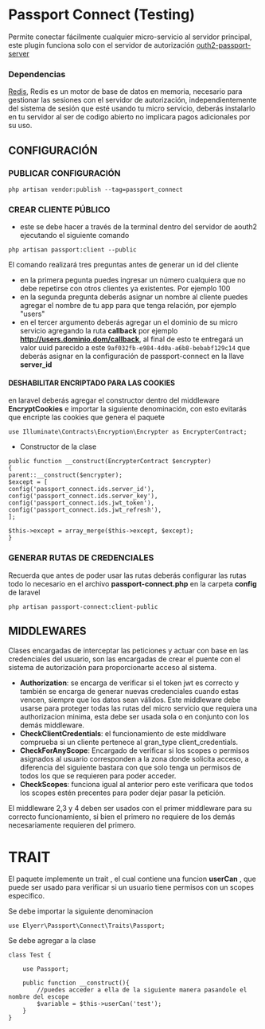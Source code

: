 # Passport Connect (Testing)
Permite conectar fácilmente cualquier micro-servicio al servidor principal, este plugin funciona solo con el servidor de autorización [outh2-passport-server](https://gitlab.com/elyerr/outh2-passport-server)

### Dependencias
[Redis](https://redis.io/), Redis es un motor de base de datos en memoria, necesario para gestionar las sesiones con el servidor de autorización, independientemente del sistema de sesión que esté usando tu micro servicio, deberás instalarlo en tu servidor al ser de codigo abierto no implicara pagos adicionales por su uso. 

## CONFIGURACIÓN

### PUBLICAR CONFIGURACIÓN
```
php artisan vendor:publish --tag=passport_connect
```

### CREAR CLIENTE PÚBLICO
- este se debe hacer a través de la terminal dentro del servidor de aouth2 ejecutando el siguiente comando
```
php artisan passport:client --public
```
El comando realizará tres preguntas antes de generar un id del cliente
- en la primera pegunta puedes ingresar un número cualquiera que no debe repetirse con otros clientes ya existentes. Por ejemplo 100
- en la segunda pregunta deberás asignar un nombre al cliente puedes agregar el nombre de tu app para que tenga relación, por ejemplo "users"
- en el tercer argumento deberás agregar un el dominio de su micro servicio agregando la ruta **callback** por ejemplo **http://users.dominio.dom/callback**, al final de esto te entregará un valor uuid parecido a este `9af032fb-e984-4d0a-a6b8-bebabf129c14` que deberás asignar en la configuración de passport-connect en la llave **server_id**

#### DESHABILITAR ENCRIPTADO PARA LAS COOKIES 
en laravel deberás agregar el constructor dentro del middleware **EncryptCookies** e importar la siguiente denominación, con esto evitarás que encripte las cookies que genera el paquete
```
use Illuminate\Contracts\Encryption\Encrypter as EncrypterContract;
```

- Constructor de la clase
```
public function __construct(EncrypterContract $encrypter)
{ 
parent::__construct($encrypter);
$except = [
config('passport_connect.ids.server_id'),
config('passport_connect.ids.server_key'),
config('passport_connect.ids.jwt_token'),
config('passport_connect.ids.jwt_refresh'),
];

$this->except = array_merge($this->except, $except);
}
```

### GENERAR RUTAS DE CREDENCIALES
Recuerda que antes de poder usar las rutas deberás configurar las rutas todo lo necesario en el archivo **passport-connect.php** en la carpeta **config** de laravel
```
php artisan passport-connect:client-public
```

## MIDDLEWARES
Clases encargadas de interceptar las peticiones y actuar con base en las credenciales del usuario, son las encargadas de crear el puente con el sistema de autorización para proporcionarte acceso al sistema.

- **Authorization**: se encarga de verificar si el token jwt es correcto y también se encarga de generar nuevas credenciales cuando estas vencen, siempre que los datos sean válidos. Este middleware debe usarse para proteger todas las rutas del micro servicio que requiera una authorizacion minima, esta debe ser usada sola o en conjunto con los demás middleware.
- **CheckClientCredentials**: el funcionamiento de este middlware comprueba si un cliente pertenece al gran_type client_credentials.
- **CheckForAnyScope**: Encargado de verificar si los scopes o permisos asignados al usuario corresponden a la zona donde solicita acceso, a diferencia del siguiente bastara con que solo tenga un permisos de todos los que se requieren para poder acceder.
- **CheckScopes**: funciona igual al anterior pero este verificara que todos los scopes estén precentes para poder dejar pasar la petición.

El middleware 2,3 y 4 deben ser usados con el primer middleware para su correcto funcionamiento, si bien el primero no requiere de los demás  necesariamente requieren del primero.


# TRAIT
El paquete implemente un trait , el cual contiene una funcion **userCan** , que puede ser usado para verificar si un usuario tiene permisos con un scopes especifico.

Se debe importar la siguiente denominacion
```
use Elyerr\Passport\Connect\Traits\Passport;
```

Se debe agregar a la clase
```
class Test {

    use Passport;

    public function __construct(){
        //puedes acceder a ella de la siguiente manera pasandole el nombre del escope
        $variable = $this->userCan('test');
    }
}
```